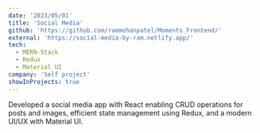 ```yaml
---
date: '2023/05/01'
title: 'Social Media'
github: 'https://github.com/rammohanpatel/Moments_Frontend/'
external: 'https://social-media-by-ram.netlify.app/'
tech:
  - MERN-Stack
  - Redux
  - Material UI
company: 'Self project'
showInProjects: true
---
```


Developed a social media app with React enabling CRUD operations for posts and images, efficient state management using Redux, and a modern UI/UX with Material UI.
